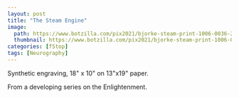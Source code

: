 ```yaml
---
layout: post
title: "The Steam Engine"
image:
  path: https://www.botzilla.com/pix2021/bjorke-steam-print-1006-0036-2400.jpg
  thumbnail: https://www.botzilla.com/pix2021/bjorke-steam-print-1006-0036-2400.jpg
categories: [fStop]
tags: [Neurography]
---
```


Synthetic engraving, 18" x 10" on 13"x19" paper.

From a developing series on the Enlightenment.


